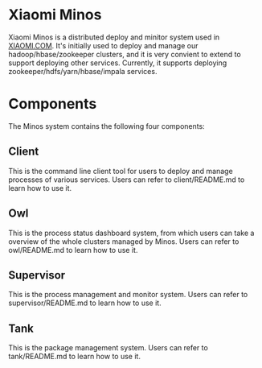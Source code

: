 # Xiaomi Minos
Xiaomi Minos is a distributed deploy and minitor system used in [XIAOMI.COM](http://www.xiaomi.com).
It's initially used to deploy and manage our hadoop/hbase/zookeeper clusters,
and it is very convient to extend to support deploying other services.
Currently, it supports deploying zookeeper/hdfs/yarn/hbase/impala services.

# Components
The Minos system contains the following four components:

## Client
This is the command line client tool for users to deploy and manage processes
of various services. Users can refer to client/README.md to learn how to use
it.

## Owl
This is the process status dashboard system, from which users can take a
overview of the whole clusters managed by Minos. Users can refer to
owl/README.md to learn how to use it.

## Supervisor
This is the process management and monitor system. Users can refer to
supervisor/README.md to learn how to use it.

## Tank
This is the package management system. Users can refer to tank/README.md to
learn how to use it.
